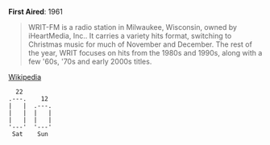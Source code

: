 
**First Aired**: 1961

> WRIT-FM is a radio station in Milwaukee, Wisconsin, owned by iHeartMedia, Inc.. It carries a variety hits format, switching to Christmas music for much of November and December. The rest of the year, WRIT focuses on hits from the 1980s and 1990s, along with a few '60s, '70s and early 2000s titles.

[Wikipedia](https://en.wikipedia.org/wiki/WRIT-FM)

```goat
  22
.---.    12                                                             
|   |  .---.
|   |  |   |
|   |  |   |
'---'  '---'
 Sat    Sun

```